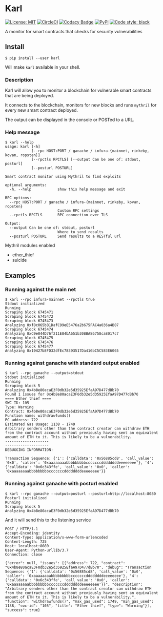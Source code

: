# Karl

[![License: MIT](https://img.shields.io/badge/License-MIT-blue.svg)](https://opensource.org/licenses/MIT)
[![CircleCI](https://circleci.com/gh/cleanunicorn/karl/tree/master.svg?style=shield)](https://circleci.com/gh/cleanunicorn/karl) 
[![Codacy Badge](https://api.codacy.com/project/badge/Grade/53bb3ba0ed50447698e775edd397baa7)](https://www.codacy.com/app/lucadanielcostin/karl)
[![PyPI](https://img.shields.io/pypi/v/karl.svg)](https://pypi.org/project/karl/)
[![Code style: black](https://img.shields.io/badge/code%20style-black-000000.svg)](https://github.com/ambv/black)

A monitor for smart contracts that checks for security vulnerabilities

## Install

```console
$ pip install --user karl
```

Will make `karl` available in your shell.

### Description
Karl will allow you to monitor a blockchain for vulnerable smart contracts that are being deployed.

It connects to the blockchain, monitors for new blocks and runs `mythril` for every new smart contract deployed.

The output can be displayed in the console or POSTed to a URL.

### Help message

```console
$ karl --help
usage: karl [-h]
            [--rpc HOST:PORT / ganache / infura-{mainnet, rinkeby, kovan, ropsten}]
            [--rpctls RPCTLS] [--output Can be one of: stdout, posturl]
            [--posturl POSTURL]

Smart contract monitor using Mythril to find exploits

optional arguments:
  -h, --help            show this help message and exit

RPC options:
  --rpc HOST:PORT / ganache / infura-{mainnet, rinkeby, kovan, ropsten}
                        Custom RPC settings
  --rpctls RPCTLS       RPC connection over TLS

Output:
  --output Can be one of: stdout, posturl
                        Where to send results
  --posturl POSTURL     Send results to a RESTful url
```

Mythril modules enabled
  - ether_thief
  - suicide

## Examples

### Running against the main net

```console
$ karl --rpc infura-mainnet --rpctls true      
Stdout initialized
Running
Scraping block 6745471
Scraping block 6745472
Scraping block 6745473
Analyzing 0xf8c065bB1DafC99eE5476a2b675FAC4a036a4B07
Scraping block 6745474
Analyzing 0xC9e044D76f211E84bA651b30BBA86758ca8017c7
Scraping block 6745475
Scraping block 6745476
Scraping block 6745477
Analyzing 0x19427b8FD32dfEc78393517Da416bC5C583E6065
```

### Running against ganache with standard output enabled
```console
$ karl --rpc ganache --output=stdout
Stdout initialized
Running
Scraping block 5
Analyzing 0x4b8e80acaE3F0db32e5d35925EfaA97D477dBb70
Found 1 issues for 0x4b8e80acaE3F0db32e5d35925EfaA97D477dBb70
==== Ether thief ====
SWC ID: 105
Type: Warning
Contract: 0x4b8e80acaE3F0db32e5d35925EfaA97D477dBb70
Function name: withdrawfunds()
PC address: 722
Estimated Gas Usage: 1138 - 1749
Arbitrary senders other than the contract creator can withdraw ETH from the contract account without previously having sent an equivalent amount of ETH to it. This is likely to be a vulnerability.
--------------------
--------------------
DEBUGGING INFORMATION:

Transaction Sequence: {'1': {'calldata': '0x56885cd8', 'call_value': '0x0', 'caller': '0xaaaaaaaabbbbbbbbbcccccccddddddddeeeeeeee'}, '4': {'calldata': '0x6c343ffe', 'call_value': '0x0', 'caller': '0xaaaaaaaabbbbbbbbbcccccccddddddddeeeeeeee'}}
```

### Running against ganache with posturl enabled

```console
$ karl --rpc ganache --output=posturl --posturl=http://localhost:8080
Posturl initialized
Running
Scraping block 5
Analyzing 0x4b8e80acaE3F0db32e5d35925EfaA97D477dBb70
```

And it will send this to the listening service

```
POST / HTTP/1.1
Accept-Encoding: identity
Content-Type: application/x-www-form-urlencoded
Content-Length: 725
Host: localhost:8080
User-Agent: Python-urllib/3.7
Connection: close

{"error": null, "issues": [{"address": 722, "contract": "0x4b8e80acaE3F0db32e5d35925EfaA97D477dBb70", "debug": "Transaction Sequence: {'1': {'calldata': '0x56885cd8', 'call_value': '0x0', 'caller': '0xaaaaaaaabbbbbbbbbcccccccddddddddeeeeeeee'}, '4': {'calldata': '0x6c343ffe', 'call_value': '0x0', 'caller': '0xaaaaaaaabbbbbbbbbcccccccddddddddeeeeeeee'}}", "description": "Arbitrary senders other than the contract creator can withdraw ETH from the contract account without previously having sent an equivalent amount of ETH to it. This is likely to be a vulnerability.", "function": "withdrawfunds()", "max_gas_used": 1749, "min_gas_used": 1138, "swc-id": "105", "title": "Ether thief", "type": "Warning"}], "success": true}
```
